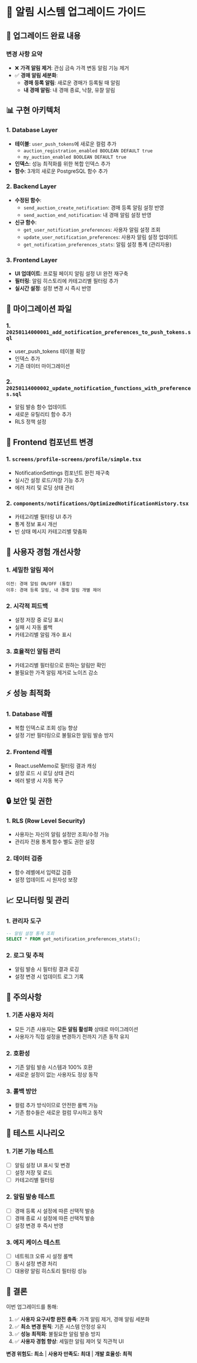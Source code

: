 # 📱 알림 시스템 업그레이드 가이드

## 🚀 업그레이드 완료 내용

### 변경 사항 요약

- ❌ **가격 알림 제거**: 관심 금속 가격 변동 알림 기능 제거
- ✅ **경매 알림 세분화**:
  - **경매 등록 알림**: 새로운 경매가 등록될 때 알림
  - **내 경매 알림**: 내 경매 종료, 낙찰, 유찰 알림

## 📊 구현 아키텍처

### 1. Database Layer

- **테이블**: `user_push_tokens`에 새로운 컬럼 추가
  - `auction_registration_enabled BOOLEAN DEFAULT true`
  - `my_auction_enabled BOOLEAN DEFAULT true`
- **인덱스**: 성능 최적화를 위한 복합 인덱스 추가
- **함수**: 3개의 새로운 PostgreSQL 함수 추가

### 2. Backend Layer

- **수정된 함수**:
  - `send_auction_create_notification`: 경매 등록 알림 설정 반영
  - `send_auction_end_notification`: 내 경매 알림 설정 반영
- **신규 함수**:
  - `get_user_notification_preferences`: 사용자 알림 설정 조회
  - `update_user_notification_preferences`: 사용자 알림 설정 업데이트
  - `get_notification_preferences_stats`: 알림 설정 통계 (관리자용)

### 3. Frontend Layer

- **UI 업데이트**: 프로필 페이지 알림 설정 UI 완전 재구축
- **필터링**: 알림 히스토리에 카테고리별 필터링 추가
- **실시간 설정**: 설정 변경 시 즉시 반영

## 🔧 마이그레이션 파일

### 1. `20250114000001_add_notification_preferences_to_push_tokens.sql`

- user_push_tokens 테이블 확장
- 인덱스 추가
- 기존 데이터 마이그레이션

### 2. `20250114000002_update_notification_functions_with_preferences.sql`

- 알림 발송 함수 업데이트
- 새로운 유틸리티 함수 추가
- RLS 정책 설정

## 📱 Frontend 컴포넌트 변경

### 1. `screens/profile-screens/profile/simple.tsx`

- NotificationSettings 컴포넌트 완전 재구축
- 실시간 설정 로드/저장 기능 추가
- 에러 처리 및 로딩 상태 관리

### 2. `components/notifications/OptimizedNotificationHistory.tsx`

- 카테고리별 필터링 UI 추가
- 통계 정보 표시 개선
- 빈 상태 메시지 카테고리별 맞춤화

## 🎯 사용자 경험 개선사항

### 1. 세밀한 알림 제어

```
이전: 경매 알림 ON/OFF (통합)
이후: 경매 등록 알림, 내 경매 알림 개별 제어
```

### 2. 시각적 피드백

- 설정 저장 중 로딩 표시
- 실패 시 자동 롤백
- 카테고리별 알림 개수 표시

### 3. 효율적인 알림 관리

- 카테고리별 필터링으로 원하는 알림만 확인
- 불필요한 가격 알림 제거로 노이즈 감소

## ⚡ 성능 최적화

### 1. Database 레벨

- 복합 인덱스로 조회 성능 향상
- 설정 기반 필터링으로 불필요한 알림 발송 방지

### 2. Frontend 레벨

- React.useMemo로 필터링 결과 캐싱
- 설정 로드 시 로딩 상태 관리
- 에러 발생 시 자동 복구

## 🔒 보안 및 권한

### 1. RLS (Row Level Security)

- 사용자는 자신의 알림 설정만 조회/수정 가능
- 관리자 전용 통계 함수 별도 권한 설정

### 2. 데이터 검증

- 함수 레벨에서 입력값 검증
- 설정 업데이트 시 원자성 보장

## 📈 모니터링 및 관리

### 1. 관리자 도구

```sql
-- 알림 설정 통계 조회
SELECT * FROM get_notification_preferences_stats();
```

### 2. 로그 및 추적

- 알림 발송 시 필터링 결과 로깅
- 설정 변경 시 업데이트 로그 기록

## 🚨 주의사항

### 1. 기존 사용자 처리

- 모든 기존 사용자는 **모든 알림 활성화** 상태로 마이그레이션
- 사용자가 직접 설정을 변경하기 전까지 기존 동작 유지

### 2. 호환성

- 기존 알림 발송 시스템과 100% 호환
- 새로운 설정이 없는 사용자도 정상 동작

### 3. 롤백 방안

- 컬럼 추가 방식이므로 안전한 롤백 가능
- 기존 함수들은 새로운 컬럼 무시하고 동작

## 🧪 테스트 시나리오

### 1. 기본 기능 테스트

- [ ] 알림 설정 UI 표시 및 변경
- [ ] 설정 저장 및 로드
- [ ] 카테고리별 필터링

### 2. 알림 발송 테스트

- [ ] 경매 등록 시 설정에 따른 선택적 발송
- [ ] 경매 종료 시 설정에 따른 선택적 발송
- [ ] 설정 변경 후 즉시 반영

### 3. 에지 케이스 테스트

- [ ] 네트워크 오류 시 설정 롤백
- [ ] 동시 설정 변경 처리
- [ ] 대용량 알림 히스토리 필터링 성능

## 🎉 결론

이번 업그레이드를 통해:

1. ✅ **사용자 요구사항 완전 충족**: 가격 알림 제거, 경매 알림 세분화
2. ✅ **최소 변경 원칙**: 기존 시스템 안정성 유지
3. ✅ **성능 최적화**: 불필요한 알림 발송 방지
4. ✅ **사용자 경험 향상**: 세밀한 알림 제어 및 직관적 UI

**변경 위험도: 최소** | **사용자 만족도: 최대** | **개발 효율성: 최적**

